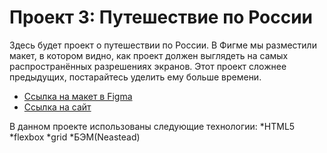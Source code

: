 # Проект 3: Путешествие по России

Здесь будет проект о путешествии по России.
В Фигме мы разместили макет, в котором видно, как проект должен выглядеть на самых распространённых разрешениях экранов.
Этот проект сложнее предыдущих, постарайтесь уделить ему больше времени.

* [Ссылка на макет в Figma](https://www.figma.com/file/OyRWEjU6wBwRe1hapzQoLx/Sprint-3%3A-Russia-%2F-desktop-%2B-mobile?node-id=28503%3A0)
* [Ссылка на сайт](https://anastasiastreltsova.github.io/russian-travel/index.html) 

В данном проекте использованы следующие технологии:
*HTML5
*flexbox
*grid
*БЭМ(Neastead)
